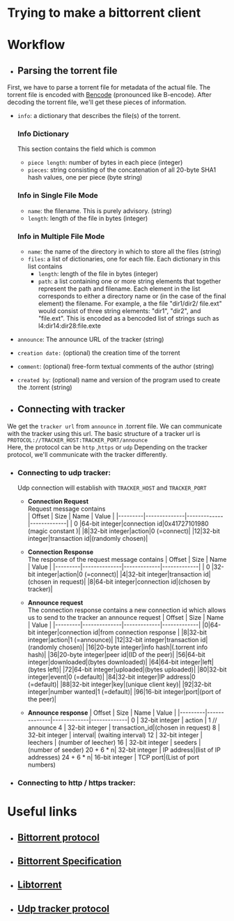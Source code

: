 # Trying to make a bittorrent client 
# Workflow
- ## **Parsing the torrent file**
First, we have to parse a torrent file for metadata of the actual file. The torrent file is encoded with [Bencode](https://en.wikipedia.org/wiki/Bencode)  (pronounced like B-encode). After decoding the torrent file, we'll get these pieces of information.
- `info`: a dictionary that describes the file(s) of the torrent.   
    ### Info Dictionary
    This section contains the field which is common

    - `piece length`: number of bytes in each piece (integer)
    - `pieces`: string consisting of the concatenation of all 20-byte SHA1 hash values, one per piece (byte string)

    ### Info in Single File Mode

    - `name`: the filename. This is purely advisory. (string)
    - `length`: length of the file in bytes (integer)
    ### Info in Multiple File Mode

    - `name`: the name of the directory in which to store all the files (string)
    - `files`: a list of dictionaries, one for each file. Each dictionary in this list contains 
        - `length`: length of the file in bytes (integer)
        - `path`: a list containing one or more string elements that together represent the path and filename. Each element in the list corresponds to either a directory name or   (in the case of the final element) the filename. For example, a the file "dir1/dir2/  file.ext" would consist of three string elements: "dir1", "dir2", and "file.ext". This is encoded as a bencoded list of strings such as l4:dir14:dir28:file.exte

- `announce`: The announce URL of the tracker (string)
- `creation date:` (optional) the creation time of the torrent
- `comment`: (optional) free-form textual comments of the author (string)
- `created by`: (optional) name and version of the program used to create the .torrent (string)


- ## **Connecting with tracker**
We get the `tracker url` from `announce` in .torrent file. We can communicate with the tracker using this url. The basic structure of a tracker url is    
`PROTOCOL://TRACKER_HOST:TRACKER_PORT/announce`     
Here, the protocol can be `http` ,`https` or `udp`
Depending on the tracker protocol, we'll communicate with the tracker differently. 

- ### Connecting to udp tracker:
    Udp connection will establish with `TRACKER_HOST` and `TRACKER_PORT`
    - **Connection Request**    
        Request message contains    
        | Offset  |  Size        | Name        | Value       |
        |---------|--------------|-------------|-------------|
        | 0       |64-bit integer|connection id|0x41727101980 (magic constant )|
        |8|32-bit integer|action|0 (=connect)|
        |12|32-bit integer|transaction id|(randomly chosen)|

    - **Connection Response**   
    The response of the request message contains
        | Offset  |  Size        | Name        | Value       |
        |---------|--------------|-------------|-------------|
        | 0       |32-bit integer|action|0 (=connect)|
        |4|32-bit integer|transaction id|(chosen in request)|
        |8|64-bit integer|connection id|(chosen by tracker)|
    - **Announce request**  
    The connection response contains a new connection id which allows us to send to the tracker an announce request 
        | Offset  |  Size        | Name        | Value       |
        |---------|--------------|-------------|-------------|
        |0|64-bit integer|connection id|from connection response |
        |8|32-bit integer|action|1 (=announce)|
        |12|32-bit integer|transaction id|(randomly chosen)|
        |16|20-byte integer|info hash|(.torrent info hash)|
        |36|20-byte integer|peer id|(ID of the peer)|
        |56|64-bit integer|downloaded|(bytes downloaded)|
        |64|64-bit integer|left|(bytes left)|
        |72|64-bit integer|uploaded|(bytes uploaded)|
        |80|32-bit integer|event|0 (=default)|
        |84|32-bit integer|IP address|0 (=default)|
        |88|32-bit integer|key|(unique client key)|
        |92|32-bit integer|number wanted|1 (=default)|
        |96|16-bit integer|port|(port of the peer)|
    - **Announce response** 
        | Offset  |  Size        | Name        | Value       |
        |---------|--------------|-------------|-------------|
        0         |  32-bit integer | action |         1 // announce
        4         |  32-bit integer | transaction_id|(chosen in request)
        8         |  32-bit integer | interval| (waiting interval)
        12        |  32-bit integer | leechers | (number of leecher)
        16        |  32-bit integer | seeders |  (number of seeder)
        20 + 6 * n|  32-bit integer | IP address|(list of IP addresses)
        24 + 6 * n|  16-bit integer | TCP port|(List of port numbers)
- ### Connecting to http / https tracker:

# Useful links
- ## [Bittorrent protocol](./Resources/bittorrentecon.pdf)
- ## [Bittorrent Specification](https://wiki.theory.org/BitTorrentSpecification)
- ## [Libtorrent](https://libtorrent.org/)
- ## [Udp tracker protocol](http://www.bittorrent.org/beps/bep_0015.html)
